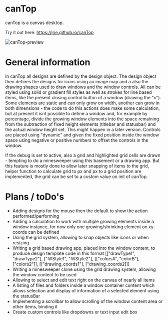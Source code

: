 canTop
=======

canTop is a canvas desktop.

Try it out here: https://jrie.github.io/canTop

![canTop-preview](https://github.com/user-attachments/assets/bb2f7502-2688-404e-a081-eacd2b258442)


General information
=======

In canTop all designs are defined by the design object. The design object then defines the designs for icons using an image map and a also the drawing shapes used to draw windows and the window controls. All can be styled using solid or gradient fill styles as well as strokes for line based items, like the present closing control button of a window (drawing the "x"). Some elements are static and can only grow on width, another can grow in both dimensions - the code to do this actions does make some calculation, but at present it isnt possible to define a window and, for example by percentage, divide the growing window elements into the space remaining from the subtraction of fixed height elements (titlebar and statusbar) and the actual window height set. This might happen in a later version. Controls are placed using "dynamic" and given the fixed position inside the window space using negative or positive numbers to offset the controls in the window.

If the debug is set to active, also a grid and highlighted grid cells are drawn - tempting to do a minesweeper using this basement or a drawing app. But this feature is mostly done to allow later snapping of items to the grid, helper function to calculate grid to px and px to a grid position are implemented, the grid can be set to a custom value on init of canTop.

Plans / toDo's
======
- Adding designs for the mouse then the default to show the action performed/performing
- Adding a calculation to work with multiple growing elements inside a window instance, for now only one growing/shrinking element on xy-coords can be defined
- Using the grid system, allowing to snap objects like icons or when resizing
- Writing a grid based drawing app, placed into the window content, to produce design template code in this format [["drawType1", "drawType2"], ["fillStyle1", "fillStyle2"], [["colorsA", "colorB"], ["colors2"]], [["drawing_coords1"], ["drawing_coords2]]]
- Writing a minesweeper clone using the grid drawing system, allowing the window content to be used
- Allowing to select and edit text right on the canvas of nearly all items
- A listing of files and folders inside a window container content which allows selection and display of information of a selected element using the statusBar
- Implementing a scrollbar to allow scrolling of the window content area or other items, binding it
- Create custom controls like dropdowns or text input edit box
